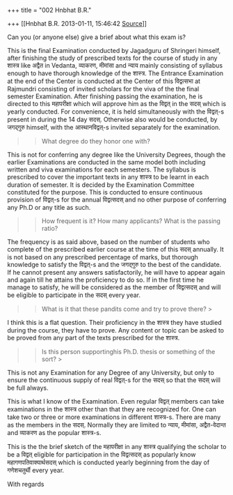 +++
title = "002 Hnbhat B.R."

+++
[[Hnbhat B.R.	2013-01-11, 15:46:42 [Source](https://groups.google.com/g/samskrita/c/hNNd_4Ke4Vw)]]



  

  
Can you (or anyone else) give a brief about what this exam is?  

  

This is the final Examination conducted by Jagadguru of Shringeri himself, after finishing the study of prescribed texts for the course of study in any शास्त्र like अद्वैत in Vedanta, व्याकरण, मीमांसा and न्याय mainly consisting of syllabus enough to have thorough knowledge of the शास्त्र. The Entrance Examination at the end of the Center is conducted at the Center of this विद्वत्सभा at Rajmundri consisting of invited scholars for the viva of the the final semester Examination. After finishing passing the examination, he is directed to this महापरीक्षा which will approve him as the विद्वत् in the सदस् which is yearly conducted. For convenience, it is held simultaneously with the विद्वत्-s present in during the 14 day सदस्. Otherwise also would be conducted, by जगद्गुरु himself, with the आस्थानविद्वत्-s invited separately for the examination.

  



> 
> > What degree do they honor one with?
> > 

  

  

This is not for conferring any degree like the University Degrees, though the earlier Examinations are conducted in the same model both including written and viva examinations for each semesters. The syllabus is prescribed to cover the important texts in any शास्त्र to be learnt in each duration of semester. It is decided by the Examination Committee constituted for the purpose. This is conducted to ensure continuous provision of विद्वत्-s for the annual विद्वत्सदस् and no other purpose of conferring any Ph.D or any title as such.

  

> 
> > 
> > 
> > 
> > How frequent is it? How many applicants? What is the passing ratio?  
> > 

  

  

The frequency is as said above, based on the number of students who complete of the prescribed earlier course at the time of this सदस् annually. It is not based on any prescribed percentage of marks, but thorough knowledge to satisfy the विद्वत्-s and the जगद्गुरु to the best of the candidate. If he cannot present any answers satisfactorily, he will have to appear again and again till he attains the proficiency to do so. If in the first time he manage to satisfy, he will be considered as the member of विद्वत्सदस् and will be eligible to participate in the सदस् every year.



> 
> > What is it that these pandits come and try to prove there? >
> 

  

I think this is a flat question. Their proficiency in the शास्त्र they have studied during the course, they have to prove. Any content or topic can be asked to be proved from any part of the texts prescribed for the शास्त्र.

  



> 
> > Is this person supportinghis Ph.D. thesis or something of the sort? >
> 
> > 
> > 
> > 

  

This is not any Examination for any Degree of any University, but only to ensure the continuous supply of real विद्वत्-s for the सदस् so that the सदस् will be full always.



  

This is what I know of the Examination. Even regular विद्वत् members can take examinations in the शास्त्र other than that they are recognized for. One can take two or three or more examinations in different शास्त्र-s. There are many as the members in the सदस्. Normally they are limited to न्याय, मीमांसा, अद्वैत-वेदान्त and व्याकरण as the popular शास्त्र-s.

  



This is the the brief sketch of the महापरीक्षा in any शास्त्र qualifying the scholar to be a विद्वत् eligible for participation in the विद्वत्सदस् as popularly know महागणपतिवाक्यार्थसदस् which is conducted yearly beginning from the day of गणेशचतुर्थी every year.

  

With regards

  

